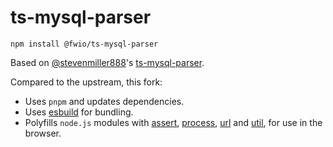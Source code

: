# ts-mysql-parser

``` shell
npm install @fwio/ts-mysql-parser
```

Based on [@stevenmiller888](https://github.com/stevenmiller888)'s [ts-mysql-parser](https://www.npmjs.com/package/ts-mysql-parser).

Compared to the upstream, this fork:
- Uses `pnpm` and updates dependencies.
- Uses [esbuild](https://esbuild.github.io/) for bundling.
- Polyfills `node.js` modules with [assert](https://github.com/browserify/commonjs-assert), [process](https://github.com/defunctzombie/node-process), [url](https://github.com/defunctzombie/node-url) and [util](https://github.com/browserify/node-util), for use in the browser.
